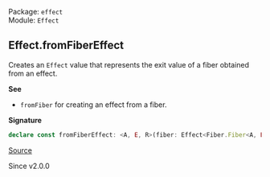 Package: `effect`<br />
Module: `Effect`<br />

## Effect.fromFiberEffect

Creates an `Effect` value that represents the exit value of a fiber obtained
from an effect.

**See**

- `fromFiber` for creating an effect from a fiber.

**Signature**

```ts
declare const fromFiberEffect: <A, E, R>(fiber: Effect<Fiber.Fiber<A, E>, E, R>) => Effect<A, E, R>
```

[Source](https://github.com/Effect-TS/effect/tree/main/packages/effect/src/Effect.ts#L6391)

Since v2.0.0